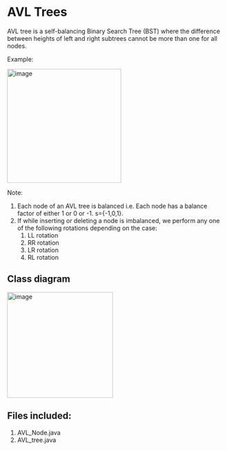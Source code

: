 # AVL Trees
AVL tree is a self-balancing Binary Search Tree (BST) where the difference between heights of left and right subtrees cannot be more than one for all nodes. 

Example:

<img width="264" alt="image" src="https://user-images.githubusercontent.com/68846562/147338033-f3ab7720-2143-4c4f-ba9d-7955e8ab897e.png">

Note:
1. Each node of an AVL tree is balanced i.e. Each node has a balance factor of either 1 or 0 or -1. s={-1,0,1}.
2. If while inserting or deleting a node is imbalanced, we perform any one of the following rotations depending on the case:
    1. LL rotation
    2. RR rotation
    3. LR rotation
    4. RL rotation

## Class diagram
<img width="245" alt="image" src="https://user-images.githubusercontent.com/68846562/147338692-8f9c87db-ab5e-4477-8788-322195958bda.png">


## Files included:
1. AVL_Node.java
2. AVL_tree.java
